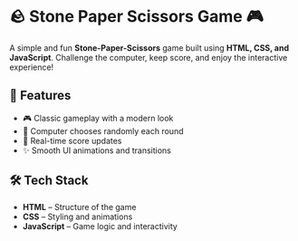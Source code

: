 # 🪨 Stone Paper Scissors Game 🎮

A simple and fun **Stone-Paper-Scissors** game built using **HTML, CSS, and JavaScript**. Challenge the computer, keep score, and enjoy the interactive experience!

## 🧩 Features

- 🎮 Classic gameplay with a modern look  
- 🧠 Computer chooses randomly each round  
- 🧮 Real-time score updates  
- ✨ Smooth UI animations and transitions

## 🛠️ Tech Stack

- **HTML** – Structure of the game  
- **CSS** – Styling and animations  
- **JavaScript** – Game logic and interactivity

